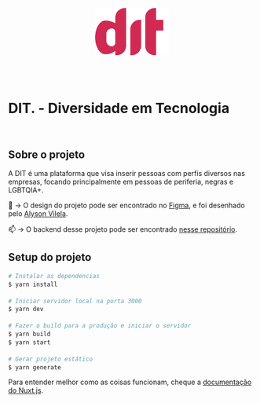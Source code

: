 <center>
<img src="assets/images/logos/pink-dot-white.svg" width="150px">
</center>

<br><br>


# DIT. -  Diversidade em Tecnologia

<br>

## Sobre o projeto

A DIT é  uma plataforma que visa inserir pessoas com perfis diversos nas empresas, focando principalmente em pessoas de periferia, negras e LGBTQIA+.

🎨 -> O design do projeto pode ser encontrado no [Figma](https://www.figma.com/file/3lXh5IzSKuI2Cg0S4QRttN/?node-id=5%3A2), e foi desenhado pelo [Alyson Vilela](https://github.com/alysonvilela).

📫 -> O backend desse projeto pode ser encontrado [nesse repositório](https://github.com/gitlherme/dit-api).


## Setup do projeto

```bash
# Instalar as dependencias
$ yarn install

# Iniciar servidor local na porta 3000
$ yarn dev

# Fazer o build para a produção e iniciar o servidor
$ yarn build
$ yarn start

# Gerar projeto estático
$ yarn generate
```

Para entender melhor como as coisas funcionam, cheque a [documentação do Nuxt.js](https://nuxtjs.org).
